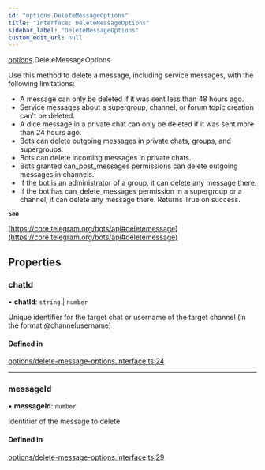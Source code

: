 ```yaml
---
id: "options.DeleteMessageOptions"
title: "Interface: DeleteMessageOptions"
sidebar_label: "DeleteMessageOptions"
custom_edit_url: null
---
```


[options](../modules/options.md).DeleteMessageOptions

Use this method to delete a message, including service messages, with the
following limitations:
- A message can only be deleted if it was sent less than 48 hours ago.
- Service messages about a supergroup, channel, or forum topic creation can't be
deleted.
- A dice message in a private chat can only be deleted if it was sent more than
24 hours ago.
- Bots can delete outgoing messages in private chats, groups, and supergroups.
- Bots can delete incoming messages in private chats.
- Bots granted can_post_messages permissions can delete outgoing messages in
channels.
- If the bot is an administrator of a group, it can delete any message there.
- If the bot has can_delete_messages permission in a supergroup or a channel, it
can delete any message there.
Returns True on success.

**`See`**

[https://core.telegram.org/bots/api#deletemessage](https://core.telegram.org/bots/api#deletemessage)

## Properties

### chatId

• **chatId**: `string` \| `number`

Unique identifier for the target chat or username of the target channel (in the
format @channelusername)

#### Defined in

[options/delete-message-options.interface.ts:24](https://github.com/DeityLamb/telegramjs/blob/32b4cca/packages/common/lib/interfaces/options/delete-message-options.interface.ts#L24)

___

### messageId

• **messageId**: `number`

Identifier of the message to delete

#### Defined in

[options/delete-message-options.interface.ts:29](https://github.com/DeityLamb/telegramjs/blob/32b4cca/packages/common/lib/interfaces/options/delete-message-options.interface.ts#L29)
